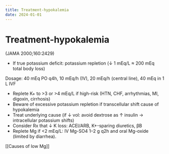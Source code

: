 ```yaml
---
title: Treatment-hypokalemia
date: 2024-01-01
---
```


# Treatment-hypokalemia

(JAMA 2000;160:2429)

- If true potassium deficit: potassium repletion (↓ 1 mEq/L ≈ 200 mEq total body loss)

Dosage: 40 mEq PO q4h, 10 mEq/h (IV), 20 mEq/h (central line), 40 mEq in 1 L IVF

- Replete K+ to >3 or >4 mEq/L if high-risk (HTN, CHF, arrhythmias, MI, digoxin, cirrhosis)
- Beware of excessive potassium repletion if transcellular shift cause of hypokalemia
- Treat underlying cause (if ↓ vol: avoid dextrose as ↑ insulin → intracellular potassium shifts)
- Consider Rx that ↓ K loss: ACEI/ARB, K+-sparing diuretics, βB
- Replete Mg if <2 mEq/L: IV Mg-SO4 1–2 g q2h and oral Mg-oxide (limited by diarrhea).

[[Causes of low Mg]]
